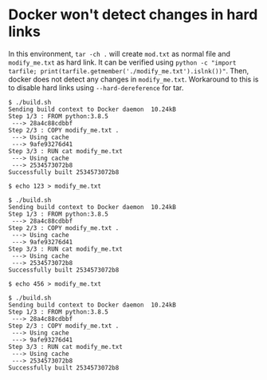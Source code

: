 # Docker won't detect changes in hard links

In this environment, `tar -ch .` will create `mod.txt` as normal file and `modify_me.txt` as hard link. It can be verified using `python -c "import tarfile; print(tarfile.getmember('./modify_me.txt').islnk())"`. Then, docker does not detect any changes in `modify_me.txt`. Workaround to this is to disable hard links using `--hard-dereference` for tar.

```
$ ./build.sh                                          
Sending build context to Docker daemon  10.24kB       
Step 1/3 : FROM python:3.8.5                          
 ---> 28a4c88cdbbf                                    
Step 2/3 : COPY modify_me.txt .                       
 ---> Using cache                                     
 ---> 9afe93276d41                                    
Step 3/3 : RUN cat modify_me.txt                      
 ---> Using cache                                     
 ---> 2534573072b8                                    
Successfully built 2534573072b8                       
                                                      
$ echo 123 > modify_me.txt                            
                                                      
$ ./build.sh                                          
Sending build context to Docker daemon  10.24kB       
Step 1/3 : FROM python:3.8.5                          
 ---> 28a4c88cdbbf                                    
Step 2/3 : COPY modify_me.txt .                       
 ---> Using cache                                     
 ---> 9afe93276d41                                    
Step 3/3 : RUN cat modify_me.txt                      
 ---> Using cache                                     
 ---> 2534573072b8                                    
Successfully built 2534573072b8                       
                                                      
$ echo 456 > modify_me.txt                            
                                                      
$ ./build.sh                                          
Sending build context to Docker daemon  10.24kB       
Step 1/3 : FROM python:3.8.5                          
 ---> 28a4c88cdbbf                                    
Step 2/3 : COPY modify_me.txt .                       
 ---> Using cache                                     
 ---> 9afe93276d41                                    
Step 3/3 : RUN cat modify_me.txt                      
 ---> Using cache                                     
 ---> 2534573072b8                                    
Successfully built 2534573072b8                       
```
